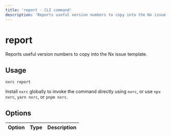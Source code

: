 ```yaml
---
title: 'report - CLI command'
description: 'Reports useful version numbers to copy into the Nx issue template.'
---
```


# report

Reports useful version numbers to copy into the Nx issue template.

## Usage

```shell
nxrc report
```

Install `nxrc` globally to invoke the command directly using `nxrc`, or use `npx nxrc`, `yarn nxrc`, or `pnpm nxrc`.

## Options

| Option | Type | Description |
| ------ | ---- | ----------- |
